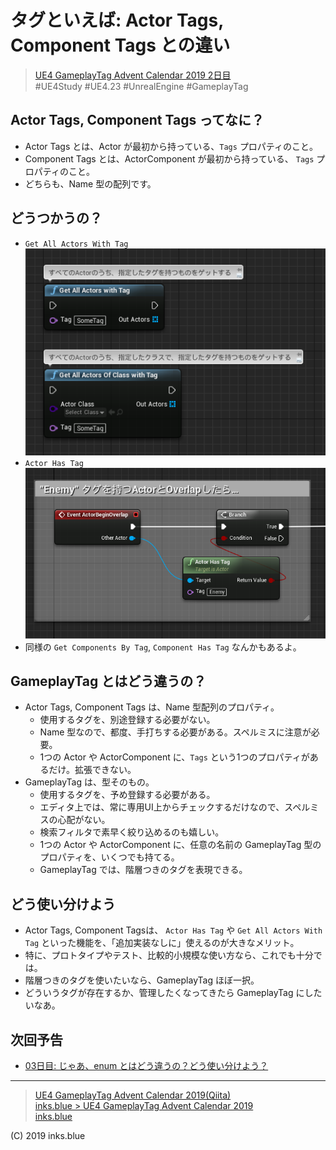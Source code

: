 # タグといえば: Actor Tags, Component Tags との違い

> [UE4 GameplayTag Advent Calendar 2019 2日目](https://qiita.com/advent-calendar/2019/ue4-gameplaytag)  
>#UE4Study #UE4.23 #UnrealEngine #GameplayTag

## Actor Tags, Component Tags ってなに？

* Actor Tags とは、Actor が最初から持っている、`Tags` プロパティのこと。
* Component Tags とは、ActorComponent が最初から持っている、 `Tags` プロパティのこと。
* どちらも、Name 型の配列です。

## どうつかうの？

* `Get All Actors With Tag`  
![GetAllActorsWithTag](./Images/Day02_GetAllActorsWithTag.png)
* `Actor Has Tag`  
![ActorHasTag](./Images/Day02_ActorHasTag.png)
* 同様の `Get Components By Tag`, `Component Has Tag` なんかもあるよ。

## GameplayTag とはどう違うの？

* Actor Tags, Component Tags は、Name 型配列のプロパティ。
    * 使用するタグを、別途登録する必要がない。
    * Name 型なので、都度、手打ちする必要がある。スペルミスに注意が必要。
    * 1つの Actor や ActorComponent に、`Tags` という1つのプロパティがあるだけ。拡張できない。
* GameplayTag は、型そのもの。
    * 使用するタグを、予め登録する必要がある。
    * エディタ上では、常に専用UI上からチェックするだけなので、スペルミスの心配がない。
    * 検索フィルタで素早く絞り込めるのも嬉しい。
    * 1つの Actor や ActorComponent に、任意の名前の GameplayTag 型のプロパティを、いくつでも持てる。
    * GameplayTag では、階層つきのタグを表現できる。

## どう使い分けよう

* Actor Tags, Component Tagsは、 `Actor Has Tag` や `Get All Actors With Tag` といった機能を、「追加実装なしに」使えるのが大きなメリット。
* 特に、プロトタイプやテスト、比較的小規模な使い方なら、これでも十分では。
* 階層つきのタグを使いたいなら、GameplayTag ほぼ一択。
* どういうタグが存在するか、管理したくなってきたら GameplayTag にしたいなあ。

## 次回予告

* [03日目: じゃあ、enum とはどう違うの？どう使い分けよう？](./Day03-VsEnumOrBitFlag.md)

---

> [UE4 GameplayTag Advent Calendar 2019(Qiita)](https://qiita.com/advent-calendar/2019/ue4-gameplaytag)  
> [inks.blue > UE4 GameplayTag Advent Calendar 2019](./Index.md)  
> [inks.blue](../../)

(C) 2019 inks.blue
